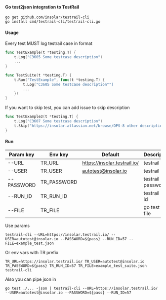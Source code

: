 #### Go test2json integration to TestRail

```
go get github.com/insolar/testrail-cli
go install cmd/testrail-cli/testrail-cli.go
```

#### Usage
Every test MUST log testrail case in format
```go
func TestExample(t *testing.T) {
	t.Log("C3605 Some testcase description")
	...
}
```

```go
func TestSuite(t *testing.T) {
	t.Run("TestExample", func(t *testing.T) {
		t.Log("C3605 Some testcase description"")
        ...
	})
}
```

If you want to skip test, you can add issue to skip description
```go
func TestExample3(t *testing.T) {
	t.Log("C3607 Some testcase description")
	t.Skip("https://insolar.atlassian.net/browse/OPS-8 other description")
}
```

#### Run
| Param key     |    Env key    |    Default                   | Description       |
| ------------- | ------------- | ---------------------------- | ----------------- |
| --URL         |   TR_URL      | https://insolar.testrail.io/ | testrail url      |
| --USER        |   TR_USER     |   autotest@insolar.io        | testrail user     |
| --PASSWORD    |   TR_PASSWORD |                              | testrail password |
| --RUN_ID      |   TR_RUN_ID   |                              | testrail run id   |
| --FILE        |   TR_FILE     |                              | go test json file |

Use params
```
testrail-cli --URL=https://insolar.testrail.io/ --USER=autotest@insolar.io --PASSWORD=${pass} --RUN_ID=57 --FILE=example_test.json
```
Or env vars with TR prefix
```
TR_URL=https://insolar.testrail.io/ TR_USER=autotest@insolar.io TR_PASSWORD=${pass} TR_RUN_ID=57 TR_FILE=example_test_suite.json testrail-cli
```
Also you can pipe json in
```
go test ./... -json | testrail-cli --URL=https://insolar.testrail.io/ --USER=autotest@insolar.io --PASSWORD=${pass} --RUN_ID=57
```
